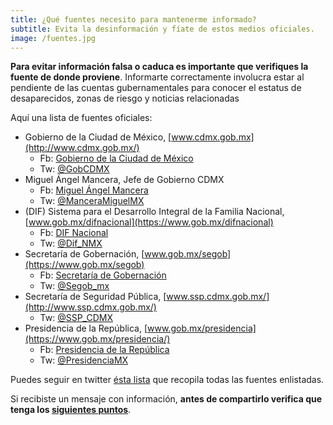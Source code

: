 ```yaml
---
title: ¿Qué fuentes necesito para mantenerme informado?
subtitle: Evita la desinformación y fíate de estos medios oficiales.
image: /fuentes.jpg
---
```


**Para evitar información falsa o caduca es importante que verifiques la fuente de donde proviene**. Informarte correctamente involucra estar al pendiente de las cuentas gubernamentales para conocer el estatus de desaparecidos, zonas de riesgo y noticias relacionadas

Aquí una lista de fuentes oficiales:
* Gobierno de la Ciudad de México, [www.cdmx.gob.mx](http://www.cdmx.gob.mx/)
  * Fb: [Gobierno de la Ciudad de México](https://www.facebook.com/GobiernoCDMX/)
  * Tw: [@GobCDMX](https://twitter.com/gobcdmx)
* Miguel Ángel Mancera, Jefe de Gobierno CDMX
  * Fb: [Miguel Ángel Mancera](https://www.facebook.com/MiguelAngelMancera/)
  * Tw: [@ManceraMiguelMX](https://twitter.com/ManceraMiguelMX)
* (DIF) Sistema para el Desarrollo Integral de la Familia Nacional, [www.gob.mx/difnacional](https://www.gob.mx/difnacional)
  * Fb: [DIF Nacional](https://www.facebook.com/DIFCDMX/)
  * Tw: [@Dif_NMX](https://twitter.com/dif_nmx)
* Secretaría de Gobernación, [www.gob.mx/segob](https://www.gob.mx/segob)
  * Fb: [Secretaría de Gobernación](https://www.facebook.com/SecretariadeGobernacion/)
  * Tw: [@Segob_mx ](https://twitter.com/segob_mx)
* Secretaría de Seguridad Pública, [www.ssp.cdmx.gob.mx/](http://www.ssp.cdmx.gob.mx/)
  * Tw: [@SSP_CDMX](https://twitter.com/ssp_cdmx)
* Presidencia de la República, [www.gob.mx/presidencia](https://www.gob.mx/presidencia/)
  * Fb: [Presidencia de la República](https://twitter.com/PresidenciaMX?lang=es)
  * Tw: [@PresidenciaMX](https://twitter.com/PresidenciaMX?lang=es)


Puedes seguir en twitter [ésta lista](https://twitter.com/ArtePedraza/lists/medios-oficiales-cdmx) que recopila todas las fuentes enlistadas.

Si recibiste un mensaje con información, **antes de compartirlo verifica que tenga los [siguientes puntos](/recibi-informacion-del-sismo)**.
